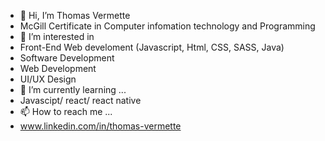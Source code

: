 - 👋 Hi, I’m Thomas Vermette
- McGill Certificate in Computer infomation technology and Programming
- 👀 I’m interested in 
- Front-End Web develoment (Javascript, Html, CSS, SASS, Java)
- Software Development
- Web Development
- UI/UX Design
- 🌱 I’m currently learning ...
- Javascipt/ react/ react native
- 📫 How to reach me ...
- www.linkedin.com/in/thomas-vermette

<!---
masver-code/masver-code is a ✨ special ✨ repository because its `README.md` (this file) appears on your GitHub profile.
You can click the Preview link to take a look at your changes.
--->
